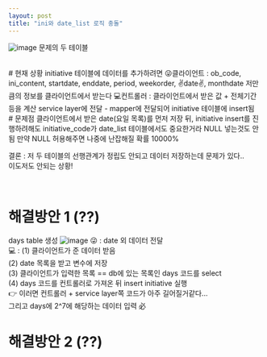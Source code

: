 ```yaml
---
layout: post
title: "ini와 date_list 로직 충돌"
---
```

![image](https://user-images.githubusercontent.com/86642180/153457507-cf59a6a6-f48f-4369-bdac-eae99550ec3f.png)
문제의 두 테이블  

<br>
# 현재 상황
initiative 테이블에 데이터를 추가하려면  
😜클라이언트 : ob_code, ini_content, startdate, enddate, period, weekorder, ✌date✌, monthdate  
저만큼의 정보를 클라이언트에서 받는다  
💻컨트롤러 : 클라이언트에서 받은 값 + 전체기간 등을 계산  
service layer에 전달 - mapper에 전달되어 initiative 테이블에 insert됨  

<br>
# 문제점  
클라이언트에서 받은 date(요일 목록)를 먼저 저장 뒤, initiative insert를 진행하려해도  
initiative_code가 date_list 테이블에서도 중요한거라 NULL 넣는것도 안됨  
만약 NULL 허용해주면 나중에 난잡해질 확률 10000%  

<br>

결론 : 저 두 테이블의 선행관계가 정립도 안되고 데이터 저장하는데 문제가 있다..  
이도저도 안되는 상황!  

<br>

# 해결방안 1 (??)
days table 생성
![image](https://user-images.githubusercontent.com/86642180/153460403-616be1b3-7e51-47a3-89b0-2a84a51cee95.png)
😜 : date 외 데이터 전달  
💻 : (1) 클라이언트가 준 데이터 받음  
(2) date 목록을 받고 변수에 저장  
(3) 클라이언트가 입력한 목록 == db에 있는 목록인 days 코드를 select  
(4) days 코드를 컨트롤러로 가져온 뒤 insert initiative 실행  
👉 이러면 컨트롤러 + service layer쪽 코드가 아주 길어질거같다...  
그리고 days에 2^7에 해당하는 데이터 입력 必  

# 해결방안 2 (??)
